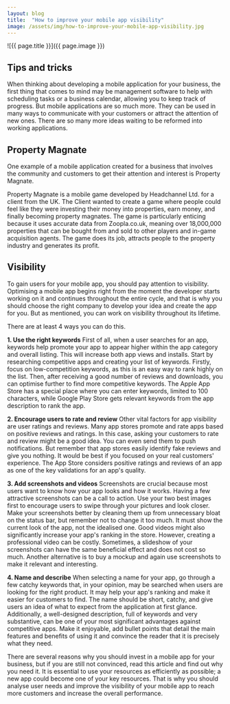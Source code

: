 ```yaml
---
layout: blog
title:  "How to improve your mobile app visibility"
image: /assets/img/how-to-improve-your-mobile-app-visibility.jpg
---
```


![{{ page.title }}]({{ page.image }})


## Tips and tricks
When thinking about developing a mobile application for your business, the first thing that comes to mind may be management software to help with scheduling tasks or a business calendar, allowing you to keep track of progress. But mobile applications are so much more. They can be used in many ways to communicate with your customers or attract the attention of new ones. There are so many more ideas waiting to be reformed into working applications.

## Property Magnate
One example of a mobile application created for a business that involves the community and customers to get their attention and interest is Property Magnate.

Property Magnate is a mobile game developed by Headchannel Ltd. for a client from the UK. The Client wanted to create a game where people could feel like they were investing their money into properties, earn money, and finally becoming property magnates. The game is particularly enticing because it uses accurate data from Zoopla.co.uk, meaning over 18,000,000 properties that can be bought from and sold to other players and in-game acquisition agents. The game does its job, attracts people to the property industry and generates its profit.

## Visibility
To gain users for your mobile app, you should pay attention to visibility. Optimising a mobile app begins right from the moment the developer starts working on it and continues throughout the entire cycle, and that is why you should choose the right company to develop your idea and create the app for you. But as mentioned, you can work on visibility throughout its lifetime.

There are at least 4 ways you can do this.

 **1. Use the right keywords**
First of all, when a user searches for an app, keywords help promote your app to appear higher within the app category and overall listing. This will increase both app views and installs. Start by researching competitive apps and creating your list of keywords. Firstly, focus on low-competition keywords, as this is an easy way to rank highly on the list. Then, after receiving a good number of reviews and downloads, you can optimise further to find more competitive keywords. The Apple App Store has a special place where you can enter keywords, limited to 100 characters, while Google Play Store gets relevant keywords from the app description to rank the app.

 **2. Encourage users to rate and review**
Other vital factors for app visibility are user ratings and reviews. Many app stores promote and rate apps based on positive reviews and ratings. In this case, asking your customers to rate and review might be a good idea. You can even send them to push notifications. But remember that app stores easily identify fake reviews and give you nothing. It would be best if you focused on your real customers' experience. The App Store considers positive ratings and reviews of an app as one of the key validations for an app's quality.

 **3. Add screenshots and videos**
Screenshots are crucial because most users want to know how your app looks and how it works. Having a few attractive screenshots can be a call to action. Use your two best images first to encourage users to swipe through your pictures and look closer. Make your screenshots better by cleaning them up from unnecessary bloat on the status bar, but remember not to change it too much. It must show the current look of the app, not the idealised one. Good videos might also significantly increase your app's ranking in the store. However, creating a professional video can be costly. Sometimes, a slideshow of your screenshots can have the same beneficial effect and does not cost so much. Another alternative is to buy a mockup and again use screenshots to make it relevant and interesting.

 **4. Name and describe**
When selecting a name for your app, go through a few catchy keywords that, in your opinion, may be searched when users are looking for the right product. It may help your app's ranking and make it easier for customers to find. The name should be short, catchy, and give users an idea of what to expect from the application at first glance. Additionally, a well-designed description, full of keywords and very substantive, can be one of your most significant advantages against competitive apps. Make it enjoyable, add bullet points that detail the main features and benefits of using it and convince the reader that it is precisely what they need.

There are several reasons why you should invest in a mobile app for your business, but if you are still not convinced, read this article and find out why you need it. It is essential to use your resources as efficiently as possible; a new app could become one of your key resources. That is why you should analyse user needs and improve the visibility of your mobile app to reach more customers and increase the overall performance.
